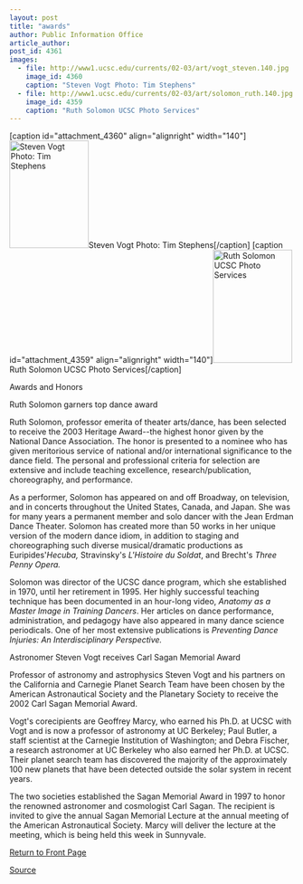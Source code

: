 ```yaml
---
layout: post
title: "awards"
author: Public Information Office
article_author: 
post_id: 4361
images:
  - file: http://www1.ucsc.edu/currents/02-03/art/vogt_steven.140.jpg
    image_id: 4360
    caption: "Steven Vogt Photo: Tim Stephens"
  - file: http://www1.ucsc.edu/currents/02-03/art/solomon_ruth.140.jpg
    image_id: 4359
    caption: "Ruth Solomon UCSC Photo Services"
---
```


[caption id="attachment_4360" align="alignright" width="140"]<a href="http://dev-ucsc-news.pantheonsite.io/wp-content/uploads/2002/11/vogt_steven.140.jpg"><img class="size-full wp-image-4360" src="http://dev-ucsc-news.pantheonsite.io/wp-content/uploads/2002/11/vogt_steven.140.jpg" alt="Steven Vogt Photo: Tim Stephens" width="140" height="190" /></a>Steven Vogt Photo: Tim Stephens[/caption]
[caption id="attachment_4359" align="alignright" width="140"]<a href="http://dev-ucsc-news.pantheonsite.io/wp-content/uploads/2002/11/solomon_ruth.140.jpg"><img class="size-full wp-image-4359" src="http://dev-ucsc-news.pantheonsite.io/wp-content/uploads/2002/11/solomon_ruth.140.jpg" alt="Ruth Solomon UCSC Photo Services" width="140" height="200" /></a>Ruth Solomon UCSC Photo Services[/caption]
<p class="pagehead">
  Awards and Honors
</p>
<p>
  <span class="sectionhead"><a name="soloman" id="soloman"></a>Ruth Solomon garners top dance award</span>
</p>
<p>
  Ruth Solomon, professor emerita of theater arts/dance, has been selected to receive the 2003 Heritage Award--the highest honor given by the National Dance Association. The honor is presented to a nominee who has given meritorious service of national and/or international significance to the dance field. The personal and professional criteria for selection are extensive and include teaching excellence, research/publication, choreography, and performance.<br>
</p>
<p>
  As a performer, Solomon has appeared on and off Broadway, on television, and in concerts throughout the United States, Canada, and Japan. She was for many years a permanent member and solo dancer with the Jean Erdman Dance Theater. Solomon has created more than 50 works in her unique version of the modern dance idiom, in addition to staging and choreographing such diverse musical/dramatic productions as Euripides'<i>Hecuba,</i> Stravinsky's <i>L'Histoire du Soldat</i>, and Brecht's <i>Three Penny Opera.</i><br>
</p>
<p>
  Solomon was director of the UCSC dance program, which she established in 1970, until her retirement in 1995. Her highly successful teaching technique has been documented in an hour-long video, <i>Anatomy as a Master Image in Training Dancers</i>. Her articles on dance performance, administration, and pedagogy have also appeared in many dance science periodicals. One of her most extensive publications is <i>Preventing Dance Injuries: An Interdisciplinary Perspective.</i><br>
  <a href="#kent"></a>
</p>
<p class="sectionhead">
  <a name="vogt" id="vogt"></a>Astronomer Steven Vogt receives Carl Sagan Memorial Award<br>
</p>
<p>
  Professor of astronomy and astrophysics Steven Vogt and his partners on the California and Carnegie Planet Search Team have been chosen by the American Astronautical Society and the Planetary Society to receive the 2002 Carl Sagan Memorial Award.<br>
</p>
<p>
  Vogt's corecipients are Geoffrey Marcy, who earned his Ph.D. at UCSC with Vogt and is now a professor of astronomy at UC Berkeley; Paul Butler, a staff scientist at the Carnegie Institution of Washington; and Debra Fischer, a research astronomer at UC Berkeley who also earned her Ph.D. at UCSC. Their planet search team has discovered the majority of the approximately 100 new planets that have been detected outside the solar system in recent years.<br>
</p>
<p>
  The two societies established the Sagan Memorial Award in 1997 to honor the renowned astronomer and cosmologist Carl Sagan. The recipient is invited to give the annual Sagan Memorial Lecture at the annual meeting of the American Astronautical Society. Marcy will deliver the lecture at the meeting, which is being held this week in Sunnyvale.<span class="sectionhead"><br></span>
</p>
<p>
  <a href="http://currents.ucsc.edu/">Return to Front Page</a>
</p>
<p><a href="http://www1.ucsc.edu/currents/02-03/11-18/awards.html" title="Permalink to awards">Source</a></p>
